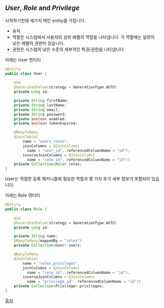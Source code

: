 ## **_User_, _Role_ and _Privilege_**

시작하기전에 세가지 메인 entity를 가집니다.

- 유저
- 역할은 시스텀에서 사용자의 상위 레벨의 역할을 나타냅니다. 각 역할에는 일련의 낮은 레벨의 권한이 있습니다.
- 권한은 시스템의 낮은 수준의 세부적인 특권/권한을 나타냅니다.

아래는 User 엔티티
```java
@Entity
public class User {
 
    @Id
    @GeneratedValue(strategy = GenerationType.AUTO)
    private Long id;

    private String firstName;
    private String lastName;
    private String email;
    private String password;
    private boolean enabled;
    private boolean tokenExpired;

    @ManyToMany 
    @JoinTable( 
        name = "users_roles", 
        joinColumns = @JoinColumn(
          name = "user_id", referencedColumnName = "id"), 
        inverseJoinColumns = @JoinColumn(
          name = "role_id", referencedColumnName = "id")) 
    private Collection<Role> roles;
}
```
User는 적절한 등록 메커니즘에 필요한 역할과 몇 가지 추가 세부 정보가 포함되어 있습니다.

아래는 Role 엔티티
```java
@Entity
public class Role {
 
    @Id
    @GeneratedValue(strategy = GenerationType.AUTO)
    private Long id;

    private String name;
    @ManyToMany(mappedBy = "roles")
    private Collection<User> users;

    @ManyToMany
    @JoinTable(
        name = "roles_privileges", 
        joinColumns = @JoinColumn(
          name = "role_id", referencedColumnName = "id"), 
        inverseJoinColumns = @JoinColumn(
          name = "privilege_id", referencedColumnName = "id"))
    private Collection<Privilege> privileges;
}
```

[출처](https://www.baeldung.com/role-and-privilege-for-spring-security-registration)